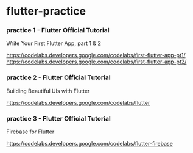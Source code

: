# flutter-practice

### practice 1 - Flutter Official Tutorial
Write Your First Flutter App, part 1 & 2

<https://codelabs.developers.google.com/codelabs/first-flutter-app-pt1/>
<https://codelabs.developers.google.com/codelabs/first-flutter-app-pt2/>

### practice 2 - Flutter Official Tutorial
Building Beautiful UIs with Flutter

<https://codelabs.developers.google.com/codelabs/flutter>

### practice 3 - Flutter Official Tutorial
Firebase for Flutter

<https://codelabs.developers.google.com/codelabs/flutter-firebase>
